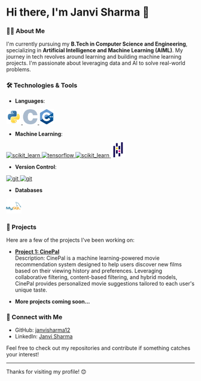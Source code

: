 # Hi there, I'm Janvi Sharma 👋

### 👩‍💻 About Me
I'm currently pursuing my **B.Tech in Computer Science and Engineering**, specializing in **Artificial Intelligence and Machine Learning (AIML)**. My journey in tech revolves around learning and building machine learning projects. I'm passionate about leveraging data and AI to solve real-world problems.

### 🛠️ Technologies & Tools
- **Languages**:

<a href="https://www.python.org" target="_blank" rel="noreferrer"> <img src="https://raw.githubusercontent.com/devicons/devicon/master/icons/python/python-original.svg" alt="python" width="40" height="40"/> </a> <a href="https://www.cprogramming.com/" target="_blank" rel="noreferrer"> <img src="https://raw.githubusercontent.com/devicons/devicon/master/icons/c/c-original.svg" alt="c" width="40" height="40"/> </a> <a href="https://www.w3schools.com/cpp/" target="_blank" rel="noreferrer"> <img src="https://raw.githubusercontent.com/devicons/devicon/master/icons/cplusplus/cplusplus-original.svg" alt="cplusplus" width="40" height="40"/> </a>

- **Machine Learning**: 

<a href="https://scikit-learn.org/" target="_blank" rel="noreferrer"> <img src="https://upload.wikimedia.org/wikipedia/commons/0/05/Scikit_learn_logo_small.svg" alt="scikit_learn" width="40" height="40"/> </a>
<a href="https://www.tensorflow.org" target="_blank" rel="noreferrer"> <img src="https://www.vectorlogo.zone/logos/tensorflow/tensorflow-icon.svg" alt="tensorflow" width="40" height="40"/> </a>
<a href="https://scikit-learn.org/" target="_blank" rel="noreferrer"> <img src="https://upload.wikimedia.org/wikipedia/commons/a/ae/Keras_logo.svg" alt="scikit_learn" width="40" height="40"/> </a>
<a href="https://pandas.pydata.org/" target="_blank" rel="noreferrer"> <img src="https://raw.githubusercontent.com/devicons/devicon/2ae2a900d2f041da66e950e4d48052658d850630/icons/pandas/pandas-original.svg" alt="pandas" width="40" height="40"/> </a>

- **Version Control**: 

<a href="https://git-scm.com/" target="_blank" rel="noreferrer"> <img src="https://www.vectorlogo.zone/logos/git-scm/git-scm-icon.svg" alt="git" width="40" height="40"/> </a><a href="https://git-scm.com/" target="_blank" rel="noreferrer"> <img src="https://skillicons.dev/icons?i=github" alt="git" width="40" height="40"/> </a>
- **Databases**

<a href="https://www.mysql.com/" target="_blank" rel="noreferrer"> <img src="https://raw.githubusercontent.com/devicons/devicon/master/icons/mysql/mysql-original-wordmark.svg" alt="mysql" width="40" height="40"/> </a>

### 🚀 Projects
Here are a few of the projects I've been working on:
- **[Project 1: CinePal](#https://github.com/janvisharma12/CinePal)**  
  Description: CinePal is a machine learning-powered movie recommendation system designed to help users discover new films based on their viewing history and preferences. Leveraging collaborative filtering, content-based filtering, and hybrid models, CinePal provides personalized movie suggestions tailored to each user's unique taste.

- **More projects coming soon...**

### 🔗 Connect with Me
- GitHub: [janvisharma12](https://github.com/janvisharma12)
- LinkedIn: [Janvi Sharma](#www.linkedin.com/in/janvi-sharma-842944255)

Feel free to check out my repositories and contribute if something catches your interest!

---

Thanks for visiting my profile! 😊
